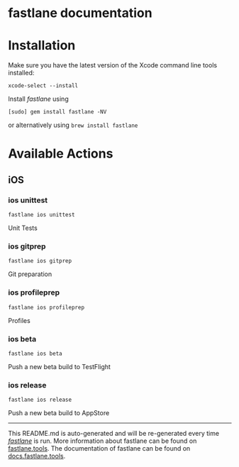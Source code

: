 fastlane documentation
================
# Installation

Make sure you have the latest version of the Xcode command line tools installed:

```
xcode-select --install
```

Install _fastlane_ using
```
[sudo] gem install fastlane -NV
```
or alternatively using `brew install fastlane`

# Available Actions
## iOS
### ios unittest
```
fastlane ios unittest
```
Unit Tests
### ios gitprep
```
fastlane ios gitprep
```
Git preparation
### ios profileprep
```
fastlane ios profileprep
```
Profiles
### ios beta
```
fastlane ios beta
```
Push a new beta build to TestFlight
### ios release
```
fastlane ios release
```
Push a new beta build to AppStore

----

This README.md is auto-generated and will be re-generated every time [_fastlane_](https://fastlane.tools) is run.
More information about fastlane can be found on [fastlane.tools](https://fastlane.tools).
The documentation of fastlane can be found on [docs.fastlane.tools](https://docs.fastlane.tools).
